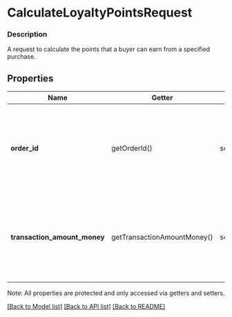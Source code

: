 # CalculateLoyaltyPointsRequest

### Description

A request to calculate the points that a buyer can earn from  a specified purchase.

## Properties
Name | Getter | Setter | Type | Description | Notes
------------ | ------------- | ------------- | ------------- | ------------- | -------------
**order_id** | getOrderId() | setOrderId($value) | **string** | The &#x60;order&#x60; ID for which to calculate the points. Specify this field if your application uses the Orders API to process orders. Otherwise, specify the &#x60;transaction_amount&#x60;. | [optional] 
**transaction_amount_money** | getTransactionAmountMoney() | setTransactionAmountMoney($value) | [**\SquareConnect\Model\Money**](Money.md) | The purchase amount for which to calculate the points.  Specify this field if your application does not use the Orders API to process orders. Otherwise, specify the &#x60;order_id&#x60;. | [optional] 

Note: All properties are protected and only accessed via getters and setters.

[[Back to Model list]](../../README.md#documentation-for-models) [[Back to API list]](../../README.md#documentation-for-api-endpoints) [[Back to README]](../../README.md)

